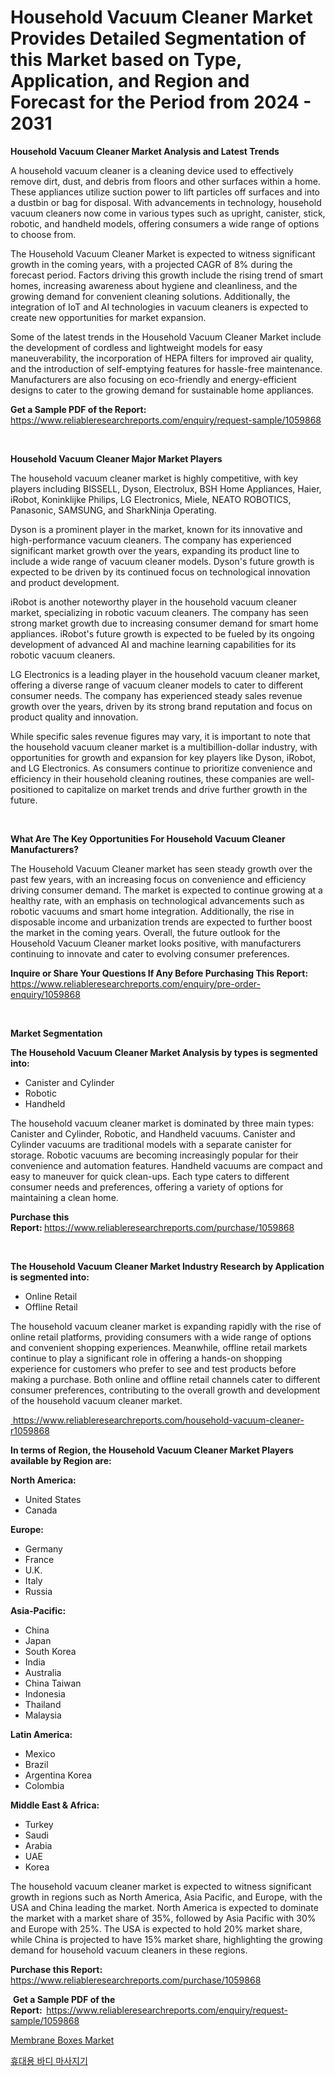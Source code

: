<p><h1>Household Vacuum Cleaner Market Provides Detailed Segmentation of this Market based on Type, Application, and Region and Forecast for the Period from 2024 - 2031</h1></p><p><strong>Household Vacuum Cleaner Market Analysis and Latest Trends</strong></p>
<p><p>A household vacuum cleaner is a cleaning device used to effectively remove dirt, dust, and debris from floors and other surfaces within a home. These appliances utilize suction power to lift particles off surfaces and into a dustbin or bag for disposal. With advancements in technology, household vacuum cleaners now come in various types such as upright, canister, stick, robotic, and handheld models, offering consumers a wide range of options to choose from.</p><p>The Household Vacuum Cleaner Market is expected to witness significant growth in the coming years, with a projected CAGR of 8% during the forecast period. Factors driving this growth include the rising trend of smart homes, increasing awareness about hygiene and cleanliness, and the growing demand for convenient cleaning solutions. Additionally, the integration of IoT and AI technologies in vacuum cleaners is expected to create new opportunities for market expansion.</p><p>Some of the latest trends in the Household Vacuum Cleaner Market include the development of cordless and lightweight models for easy maneuverability, the incorporation of HEPA filters for improved air quality, and the introduction of self-emptying features for hassle-free maintenance. Manufacturers are also focusing on eco-friendly and energy-efficient designs to cater to the growing demand for sustainable home appliances.</p></p>
<p><strong>Get a Sample PDF of the Report:&nbsp;</strong> <a href="https://www.reliableresearchreports.com/enquiry/request-sample/1059868">https://www.reliableresearchreports.com/enquiry/request-sample/1059868</a></p>
<p>&nbsp;</p>
<p><strong>Household Vacuum Cleaner Major Market Players</strong></p>
<p><p>The household vacuum cleaner market is highly competitive, with key players including BISSELL, Dyson, Electrolux, BSH Home Appliances, Haier, iRobot, Koninklijke Philips, LG Electronics, Miele, NEATO ROBOTICS, Panasonic, SAMSUNG, and SharkNinja Operating. </p><p>Dyson is a prominent player in the market, known for its innovative and high-performance vacuum cleaners. The company has experienced significant market growth over the years, expanding its product line to include a wide range of vacuum cleaner models. Dyson's future growth is expected to be driven by its continued focus on technological innovation and product development.</p><p>iRobot is another noteworthy player in the household vacuum cleaner market, specializing in robotic vacuum cleaners. The company has seen strong market growth due to increasing consumer demand for smart home appliances. iRobot's future growth is expected to be fueled by its ongoing development of advanced AI and machine learning capabilities for its robotic vacuum cleaners.</p><p>LG Electronics is a leading player in the household vacuum cleaner market, offering a diverse range of vacuum cleaner models to cater to different consumer needs. The company has experienced steady sales revenue growth over the years, driven by its strong brand reputation and focus on product quality and innovation.</p><p>While specific sales revenue figures may vary, it is important to note that the household vacuum cleaner market is a multibillion-dollar industry, with opportunities for growth and expansion for key players like Dyson, iRobot, and LG Electronics. As consumers continue to prioritize convenience and efficiency in their household cleaning routines, these companies are well-positioned to capitalize on market trends and drive further growth in the future.</p></p>
<p>&nbsp;</p>
<p><strong>What Are The Key Opportunities For Household Vacuum Cleaner Manufacturers?</strong></p>
<p><p>The Household Vacuum Cleaner market has seen steady growth over the past few years, with an increasing focus on convenience and efficiency driving consumer demand. The market is expected to continue growing at a healthy rate, with an emphasis on technological advancements such as robotic vacuums and smart home integration. Additionally, the rise in disposable income and urbanization trends are expected to further boost the market in the coming years. Overall, the future outlook for the Household Vacuum Cleaner market looks positive, with manufacturers continuing to innovate and cater to evolving consumer preferences.</p></p>
<p><strong>Inquire or Share Your Questions If Any Before Purchasing This Report:</strong> <a href="https://www.reliableresearchreports.com/enquiry/pre-order-enquiry/1059868">https://www.reliableresearchreports.com/enquiry/pre-order-enquiry/1059868</a></p>
<p>&nbsp;</p>
<p><strong>Market Segmentation</strong></p>
<p><strong>The Household Vacuum Cleaner Market Analysis by types is segmented into:</strong></p>
<p><ul><li>Canister and Cylinder</li><li>Robotic</li><li>Handheld</li></ul></p>
<p><p>The household vacuum cleaner market is dominated by three main types: Canister and Cylinder, Robotic, and Handheld vacuums. Canister and Cylinder vacuums are traditional models with a separate canister for storage. Robotic vacuums are becoming increasingly popular for their convenience and automation features. Handheld vacuums are compact and easy to maneuver for quick clean-ups. Each type caters to different consumer needs and preferences, offering a variety of options for maintaining a clean home.</p></p>
<p><strong>Purchase this Report:&nbsp;</strong><a href="https://www.reliableresearchreports.com/purchase/1059868">https://www.reliableresearchreports.com/purchase/1059868</a></p>
<p>&nbsp;</p>
<p><strong>The Household Vacuum Cleaner Market Industry Research by Application is segmented into:</strong></p>
<p><ul><li>Online Retail</li><li>Offline Retail</li></ul></p>
<p><p>The household vacuum cleaner market is expanding rapidly with the rise of online retail platforms, providing consumers with a wide range of options and convenient shopping experiences. Meanwhile, offline retail markets continue to play a significant role in offering a hands-on shopping experience for customers who prefer to see and test products before making a purchase. Both online and offline retail channels cater to different consumer preferences, contributing to the overall growth and development of the household vacuum cleaner market.</p></p>
<p><a href="https://www.reliableresearchreports.com/household-vacuum-cleaner-r1059868">&nbsp;https://www.reliableresearchreports.com/household-vacuum-cleaner-r1059868</a></p>
<p><strong>In terms of Region, the Household Vacuum Cleaner Market Players available by Region are:</strong></p>
<p>
    <p> <strong> North America: </strong>
        <ul>
            <li>United States</li>
            <li>Canada</li>
        </ul>
        </p> 
    <p> <strong> Europe: </strong>
        <ul>
            <li>Germany</li>
            <li>France</li>
            <li>U.K.</li>
            <li>Italy</li>
            <li>Russia</li>
        </ul>
        </p> 
    <p> <strong> Asia-Pacific: </strong>
        <ul>
            <li>China</li>
            <li>Japan</li>
            <li>South Korea</li>
            <li>India</li>
            <li>Australia</li>
            <li>China Taiwan</li>
            <li>Indonesia</li>
            <li>Thailand</li>
            <li>Malaysia</li>
        </ul>
        </p> 
    <p> <strong> Latin America: </strong>
        <ul>
            <li>Mexico</li>
            <li>Brazil</li>
            <li>Argentina Korea</li>
            <li>Colombia</li>
        </ul>
        </p> 
    <p> <strong> Middle East & Africa: </strong>
        <ul>
            <li>Turkey</li>
            <li>Saudi</li>
            <li>Arabia</li>
            <li>UAE</li>
            <li>Korea</li>
        </ul>
    </p>
    </p>
<p><p>The household vacuum cleaner market is expected to witness significant growth in regions such as North America, Asia Pacific, and Europe, with the USA and China leading the market. North America is expected to dominate the market with a market share of 35%, followed by Asia Pacific with 30% and Europe with 25%. The USA is expected to hold 20% market share, while China is projected to have 15% market share, highlighting the growing demand for household vacuum cleaners in these regions.</p></p>
<p><strong>Purchase this Report: </strong><a href="https://www.reliableresearchreports.com/purchase/1059868">https://www.reliableresearchreports.com/purchase/1059868</a></p>
<p>&nbsp;<strong>Get a Sample PDF of the Report:&nbsp;&nbsp;</strong><a href="https://www.reliableresearchreports.com/enquiry/request-sample/1059868">https://www.reliableresearchreports.com/enquiry/request-sample/1059868</a></p>
<p><strong></strong></p>
<p><p><a href="https://view.publitas.com/reportprime-1/membrane-boxes-market-furnishes-information-on-market-share-market-trends-and-market-growth/">Membrane Boxes Market</a></p><p><a href="https://github.com/Gregost89076vddcv/Market-Research-Report-List-1/blob/main/477855084605.md">휴대용 바디 마사지기</a></p></p>